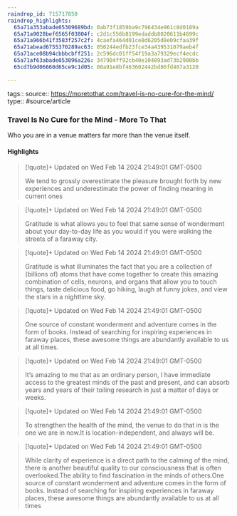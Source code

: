 ```yaml
---
raindrop_id: 715717850
raindrop_highlights:
  65a71a353abade05309689bd: 0ab73f1859ba9c796434e961c8d0189a
  65a71a9028bef6565f03804f: c2d1c556b8199edaddb8020611b4699c
  65a71a966b41f3583f257c2f: 4caefa464d01ce8d6205d8e09cfaa39f
  65a71abead6755370289ac63: 050244edfb23fce34a439531079aeb4f
  65a71ace08b94cbbbcbff251: 2c596dc01ff54f19a3a79329ecf4ecdc
  65a71af63abade053096a226: 347904ff92cb40e104893ad73b2900bb
  65cd7b9d06660d65ce9c1d05: 08a91e8bf463602442bd86fd407a3120

---
```


tags::
source:: https://moretothat.com/travel-is-no-cure-for-the-mind/
type:: #source/article

### Travel Is No Cure for the Mind - More To That

Who you are in a venue matters far more than the venue itself.

#### Highlights

> [!quote]+ Updated on Wed Feb 14 2024 21:49:01 GMT-0500
>
> We tend to grossly overestimate the pleasure brought forth by new experiences and underestimate the power of finding meaning in current ones

> [!quote]+ Updated on Wed Feb 14 2024 21:49:01 GMT-0500
>
> Gratitude is what allows you to feel that same sense of wonderment about your day-to-day life as you would if you were walking the streets of a faraway city.

> [!quote]+ Updated on Wed Feb 14 2024 21:49:01 GMT-0500
>
> Gratitude is what illuminates the fact that you are a collection of (billions of) atoms that have come together to create this amazing combination of cells, neurons, and organs that allow you to touch things, taste delicious food, go hiking, laugh at funny jokes, and view the stars in a nighttime sky.

> [!quote]+ Updated on Wed Feb 14 2024 21:49:01 GMT-0500
>
> One source of constant wonderment and adventure comes in the form of books. Instead of searching for inspiring experiences in faraway places, these awesome things are abundantly available to us at all times.

> [!quote]+ Updated on Wed Feb 14 2024 21:49:01 GMT-0500
>
> It’s amazing to me that as an ordinary person, I have immediate access to the greatest minds of the past and present, and can absorb years and years of their toiling research in just a matter of days or weeks.

> [!quote]+ Updated on Wed Feb 14 2024 21:49:01 GMT-0500
>
> To strengthen the health of the mind, the venue to do that in is the one we are in now.It is location-independent, and always will be.

> [!quote]+ Updated on Wed Feb 14 2024 21:49:01 GMT-0500
>
> While clarity of experience is a direct path to the calming of the mind, there is another beautiful quality to our consciousness that is often overlooked.The ability to find fascination in the minds of others.One source of constant wonderment and adventure comes in the form of books. Instead of searching for inspiring experiences in faraway places, these awesome things are abundantly available to us at all times
